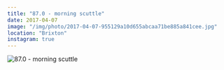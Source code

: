 ```yaml
---
title: "87.0 - morning scuttle"
date: 2017-04-07
image: "/img/photo/2017-04-07-955129a10d655abcaa71be885a841cee.jpg"
location: "Brixton"
instagram: true
---
```


![87.0 - morning scuttle](/img/photo/2017-04-07-955129a10d655abcaa71be885a841cee.jpg)
